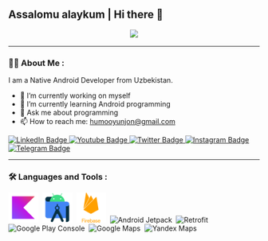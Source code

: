 ## Assalomu alaykum | Hi there 👋

<div id="header" align="center">
  <img src="https://i.giphy.com/media/v1.Y2lkPTc5MGI3NjExNDR4cXVvZ2RmMjRlNXpmMHBqMjRtdW9sd3k5MWZxM2RsNmdwYmQ1OCZlcD12MV9pbnRlcm5hbF9naWZfYnlfaWQmY3Q9cw/jdPMeyv9rn0hZHh8n9/giphy.gif" width="200"/>
</div>

---

### :woman_technologist: About Me :

  I am a Native Android Developer  from Uzbekistan.

- 🔭 I’m currently working on myself
- 🌱 I’m currently learning Android programming
- 💬 Ask me about programming
- 📫 How to reach me: humooyunjon@gmail.com

<div id="badges">
  <a href="https://www.linkedin.com/in/humoyunjon/">
    <img src="https://img.shields.io/badge/LinkedIn-blue?style=for-the-badge&logo=linkedin&logoColor=white" alt="LinkedIn Badge"/>
  </a>
  <a href="https://www.youtube.com/@humooyunjon/">
    <img src="https://img.shields.io/badge/YouTube-red?style=for-the-badge&logo=youtube&logoColor=white" alt="Youtube Badge"/>
  </a>
  <a href="https://x.com/humooyunjon">
    <img src="https://img.shields.io/badge/Twitter-black?style=for-the-badge&logo=x&logoColor=white" alt="Twitter Badge"/>
  </a>
  <a href="https://instagram.com/humooyunjon">
    <img src="https://img.shields.io/badge/Instagram-purple?style=for-the-badge&logo=instagram&logoColor=white" alt="Instagram Badge"/>
  </a>
  <a href="https://t.me/humoyunjon">
    <img src="https://img.shields.io/badge/Telegram-blue?style=for-the-badge&logo=telegram&logoColor=white" alt="Telegram Badge"/>
  </a>
</div>

---

### :hammer_and_wrench: Languages and Tools :

<div>
  <img src="https://github.com/devicons/devicon/blob/master/icons/kotlin/kotlin-original.svg" title="Kotlin" alt="Kotlin" width="60" height="60"/>&nbsp;
  <img src="https://github.com/devicons/devicon/blob/master/icons/androidstudio/androidstudio-original.svg" title="Android Studio" alt="Android Studio" width="60" height="60"/>&nbsp;
  <img src="https://github.com/devicons/devicon/blob/master/icons/firebase/firebase-plain-wordmark.svg" title="Firebase" alt="Firebase" width="60" height="60"/>&nbsp;
  <img src="https://developers.google.com/static/profile/badges/playlists/android/android-11-week-6/Android-Badges-Jetpackv3.svg" title="Android Jetpack" alt="Android Jetpack" width="60" height="60"/>&nbsp;
  <img src="https://square.github.io/retrofit/static/icon-square.png" title="Retrofit" alt="Retrofit" width="60" height="60"/>&nbsp;
  <img src="https://play-lh.googleusercontent.com/4_RW0mQ5mJhGGJVydTlQsQ0pnqAYq9UoTVm2_gElrgRM13Q02w43HPgYVaMFy4b4smmF=w240-h480-rw" title="Google Play Console" alt="Google Play Console" width="60" height="60"/>&nbsp;
  <img src="https://lh3.googleusercontent.com/9tLfTpdILdHDAvGrRm7GdbjWdpbWSMOa0csoQ8pUba9tLP8tq7M4Quks1xuMQAVnAxVfryiDXRzZ-KDnkPv8Sm4g_YFom1ltQHjQ6Q" title="Google Maps" alt="Google Maps" width="60" height="60"/>&nbsp;
  <img src="https://img.utdstc.com/icon/a4c/1e3/a4c1e38dc2b1fb0f52d5805f2c1bc1aeeba4c0bf9b395d6555b95188cae4fadf:100" title="Yandex Maps" alt="Yandex Maps" width="60" height="60"/>&nbsp;
</div>



